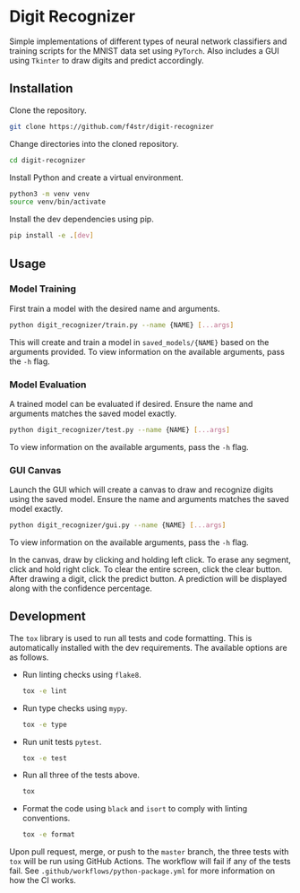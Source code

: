 # Digit Recognizer

Simple implementations of different types of neural network classifiers and training scripts for the MNIST data set using `PyTorch`. Also includes a GUI using `Tkinter` to draw digits and predict accordingly.

## Installation

Clone the repository.

```bash
git clone https://github.com/f4str/digit-recognizer
```

Change directories into the cloned repository.

```bash
cd digit-recognizer
```

Install Python and create a virtual environment.

```bash
python3 -m venv venv
source venv/bin/activate
```

Install the dev dependencies using pip.

```bash
pip install -e .[dev]
```

## Usage

### Model Training

First train a model with the desired name and arguments.

```bash
python digit_recognizer/train.py --name {NAME} [...args]
```

This will create and train a model in `saved_models/{NAME}` based on the arguments provided. To view information on the available arguments, pass the `-h` flag.

### Model Evaluation

A trained model can be evaluated if desired. Ensure the name and arguments matches the saved model exactly.

```bash
python digit_recognizer/test.py --name {NAME} [...args]
```

To view information on the available arguments, pass the `-h` flag.

### GUI Canvas

Launch the GUI which will create a canvas to draw and recognize digits using the saved model. Ensure the name and arguments matches the saved model exactly.

```bash
python digit_recognizer/gui.py --name {NAME} [...args]
```

To view information on the available arguments, pass the `-h` flag.

In the canvas, draw by clicking and holding left click. To erase any segment, click and hold right click. To clear the entire screen, click the clear button. After drawing a digit, click the predict button. A prediction will be displayed along with the confidence percentage.

## Development

The `tox` library is used to run all tests and code formatting. This is automatically installed with the dev requirements. The available options are as follows.

* Run linting checks using `flake8`.

    ```bash
    tox -e lint
    ```

* Run type checks using `mypy`.

    ```bash
    tox -e type
    ```

* Run unit tests `pytest`.

    ```bash
    tox -e test
    ```

* Run all three of the tests above.

    ```bash
    tox
    ```

* Format the code using `black` and `isort` to comply with linting conventions.

    ```bash
    tox -e format
    ```

Upon pull request, merge, or push to the `master` branch, the three tests with `tox` will be run using GitHub Actions. The workflow will fail if any of the tests fail. See `.github/workflows/python-package.yml` for more information on how the CI works.
